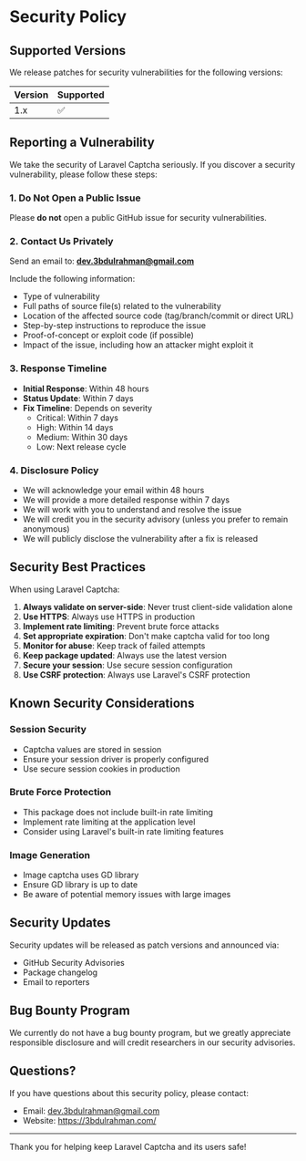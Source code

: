 # Security Policy

## Supported Versions

We release patches for security vulnerabilities for the following versions:

| Version | Supported          |
| ------- | ------------------ |
| 1.x     | :white_check_mark: |

## Reporting a Vulnerability

We take the security of Laravel Captcha seriously. If you discover a security vulnerability, please follow these steps:

### 1. Do Not Open a Public Issue

Please **do not** open a public GitHub issue for security vulnerabilities.

### 2. Contact Us Privately

Send an email to: **dev.3bdulrahman@gmail.com**

Include the following information:
- Type of vulnerability
- Full paths of source file(s) related to the vulnerability
- Location of the affected source code (tag/branch/commit or direct URL)
- Step-by-step instructions to reproduce the issue
- Proof-of-concept or exploit code (if possible)
- Impact of the issue, including how an attacker might exploit it

### 3. Response Timeline

- **Initial Response**: Within 48 hours
- **Status Update**: Within 7 days
- **Fix Timeline**: Depends on severity
  - Critical: Within 7 days
  - High: Within 14 days
  - Medium: Within 30 days
  - Low: Next release cycle

### 4. Disclosure Policy

- We will acknowledge your email within 48 hours
- We will provide a more detailed response within 7 days
- We will work with you to understand and resolve the issue
- We will credit you in the security advisory (unless you prefer to remain anonymous)
- We will publicly disclose the vulnerability after a fix is released

## Security Best Practices

When using Laravel Captcha:

1. **Always validate on server-side**: Never trust client-side validation alone
2. **Use HTTPS**: Always use HTTPS in production
3. **Implement rate limiting**: Prevent brute force attacks
4. **Set appropriate expiration**: Don't make captcha valid for too long
5. **Monitor for abuse**: Keep track of failed attempts
6. **Keep package updated**: Always use the latest version
7. **Secure your session**: Use secure session configuration
8. **Use CSRF protection**: Always use Laravel's CSRF protection

## Known Security Considerations

### Session Security
- Captcha values are stored in session
- Ensure your session driver is properly configured
- Use secure session cookies in production

### Brute Force Protection
- This package does not include built-in rate limiting
- Implement rate limiting at the application level
- Consider using Laravel's built-in rate limiting features

### Image Generation
- Image captcha uses GD library
- Ensure GD library is up to date
- Be aware of potential memory issues with large images

## Security Updates

Security updates will be released as patch versions and announced via:
- GitHub Security Advisories
- Package changelog
- Email to reporters

## Bug Bounty Program

We currently do not have a bug bounty program, but we greatly appreciate responsible disclosure and will credit researchers in our security advisories.

## Questions?

If you have questions about this security policy, please contact:
- Email: dev.3bdulrahman@gmail.com
- Website: https://3bdulrahman.com/

---

Thank you for helping keep Laravel Captcha and its users safe!

